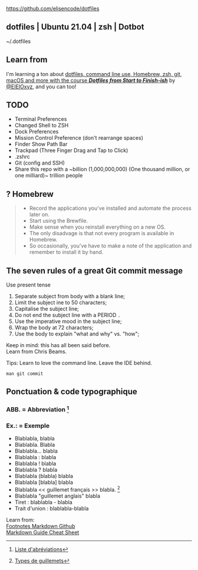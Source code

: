<https://github.com/elisencode/dotfiles>

## dotfiles | Ubuntu 21.04 | zsh | Dotbot 
~/.dotfiles

## Learn from
I'm learning a ton about [dotfiles, command line use, Homebrew, zsh, git, macOS and more with the course ***Dotfiles from Start to Finish-ish***](http://dotfiles.eieio.xyz/) by [@EIEIOxyz](https://twitter.com/EIEIOxyz/), and you can too!

## TODO
- Terminal Preferences
- Changed Shell to ZSH
- Dock Preferences
- Mission Control Preference (don't rearrange spaces)
- Finder Show Path Bar
- Trackpad (Three Finger Drag and Tap to Click)
- .zshrc
- Git (config and SSH)
- Share this repo with a ~billion (1,000,000,000) (One thousand million, or one milliard)~ trillion people

## ? Homebrew

> - Record the applications you've installed and automate the process later on.
> - Start using the Brewfile. 
> - Make sense when you reinstall everything on a new OS.
> - The only disadvage is that not every program is available in Homebrew.
> - So occasionally, you've have to make a note of the application and remember to install it by hand.

## The seven rules of a great Git commit message
Use present tense
1. Separate subject from body with a blank line;
2. Limit the subject ine to 50 characters;
3. Capitalise the subject line;
4. Do not end the subject line with a PERIOD `.`
5. Use the imperative mood in the subject line;
6. Wrap the body at 72 characters;
7. Use the body to explain "what and why" vs. "how";

Keep in mind: this has all been said before.<br>
Learn from Chris Beams.<br>

Tips: Learn to love the command line. Leave the IDE behind.

`man git commit`

## Ponctuation & code typographique
### ABB. = Abbreviation [^1]
### Ex.: = Exemple
* Blablabla, blabla
* Blablabla. Blabla
* Blablabla... blabla
* Blablabla : blabla
* Blablabla ! blabla
* Blablabla ? blabla
* Blablabla (blabla) blabla
* Blablabla [blabla] blabla
* Blablabla << guillemet français >> blabla. [^2] 
* Blablabla "guillemet anglais" blabla
* Tiret : blablabla - blabla
* Trait d'union : blablabla-blabla

[^1]: [Liste d'abréviations](<https://www.btb.termiumplus.gc.ca/redac-chap?lang=fra&lettr=chapsect1&info0=1#zz1>)
[^2]: [Types de guillemets](<https://www.btb.termiumplus.gc.ca/redac-chap?lang=fra&lettr=chapsect7&info0=7.1>)

Learn from:<br>
[Footnotes Markdown Github](<https://github.blog/changelog/2021-09-30-footnotes-now-supported-in-markdown-fields/>)<br>
[Markdown Guide Cheat Sheet](<https://www.markdownguide.org/cheat-sheet/>)
